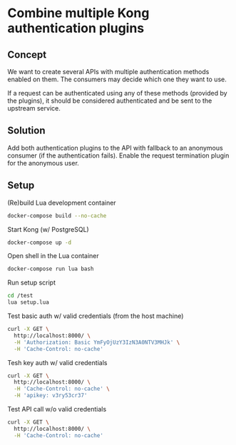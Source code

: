 # Combine multiple Kong authentication plugins

## Concept

We want to create several APIs with multiple authentication methods enabled on them. The consumers may decide which one they want to use.

If a request can be authenticated using any of these methods (provided by the plugins), it should be considered authenticated and be sent to the upstream service.

## Solution

Add both authentication plugins to the API with fallback to an anonymous consumer (if the authentication fails). Enable the request termination plugin for the anonymous user.

## Setup

(Re)build Lua development container

```bash
docker-compose build --no-cache
```

Start Kong (w/ PostgreSQL)

```bash
docker-compose up -d
```

Open shell in the Lua container

```bash
docker-compose run lua bash
```

Run setup script

```bash
cd /test
lua setup.lua
```

Test basic auth w/ valid credentials (from the host machine)

```bash
curl -X GET \
  http://localhost:8000/ \
  -H 'Authorization: Basic YmFyOjUzY3IzN3A0NTV3MHJk' \
  -H 'Cache-Control: no-cache'
```

Tesh key auth w/ valid credentials

```bash
curl -X GET \
  http://localhost:8000/ \
  -H 'Cache-Control: no-cache' \
  -H 'apikey: v3ry53cr37'
```

Test API call w/o valid credentials

```bash
curl -X GET \
  http://localhost:8000/ \
  -H 'Cache-Control: no-cache'
```
